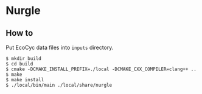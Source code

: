 # Nurgle

## How to

Put EcoCyc data files into `inputs` directory.

```
$ mkdir build
$ cd build
$ cmake -DCMAKE_INSTALL_PREFIX=./local -DCMAKE_CXX_COMPILER=clang++ ..
$ make
$ make install
$ ./local/bin/main ./local/share/nurgle
```
